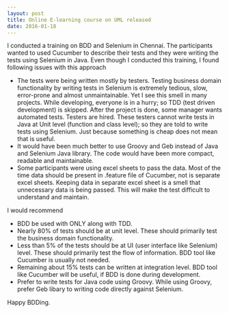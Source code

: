 ```yaml
---
layout: post
title: Online E-learning course on UML released
date: 2016-01-18
---
```

I conducted a training on BDD and Selenium in Chennai. The participants wanted to used Cucumber to describe their tests and they were writing the tests using Selenium in Java.
Even though I conducted this training, I found following issues with this approach
* The tests were being written mostly by testers. Testing business domain functionality by writing tests in Selenium is extremely tedious, slow, error-prone and almost unmaintainable. Yet I see this smell in many projects. While developing, everyone is in a hurry; so TDD (test driven development) is skipped. After the project is done, some manager wants automated tests. Testers are hired. These testers cannot write tests in Java at Unit level (function and class level); so they are told to write tests using Selenium. Just because something is cheap does not mean that is useful.
* It would have been much better to use Groovy and Geb instead of Java and Selenium Java library. The code would have been more compact, readable and maintainable.
* Some participants were using excel sheets to pass the data. Most of the time data should be present in .feature file of Cucumber, not is separate excel sheets. Keeping data in separate excel sheet is a smell that unnecessary data is being passed. This will make the test difficult to understand and maintain.


I would recommend
* BDD be used with ONLY along with TDD.
* Nearly 80% of tests should be at unit level. These should primarily test the business domain functionality.
* Less than 5% of the tests should be at UI (user interface like Selenium) level. These should primarily test the flow of information. BDD tool like Cucumber is usually not needed.
* Remaining about 15% tests can be written at integration level. BDD tool like Cucumber will be useful, if BDD is done during development.
* Prefer to write tests for Java code using Groovy. While using Groovy, prefer Geb libary to writing code directly against Selenium.

Happy BDDing.
